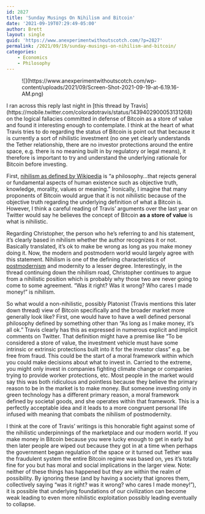 ```yaml
---
id: 2827
title: 'Sunday Musings On Nihilism and Bitcoin'
date: '2021-09-19T07:29:49-05:00'
author: Brett
layout: single
guid: 'https://www.anexperimentwithoutscotch.com/?p=2827'
permalink: /2021/09/19/sunday-musings-on-nihilism-and-bitcoin/
categories:
    - Economics
    - Philosophy
---
```


<figure class="wp-block-image size-full">![](https://www.anexperimentwithoutscotch.com/wp-content/uploads/2021/09/Screen-Shot-2021-09-19-at-6.19.16-AM.png)</figure>I ran across this reply last night in [this thread by Travis](https://mobile.twitter.com/coloradotravis/status/1439402900053131268) on the logical fallacies committed in defense of Bitcoin as a store of value and found it interesting enough to contemplate. I think at the heart of what Travis tries to do regarding the status of Bitcoin is point out that because it is currently a sort of nihilistic investment (no one yet clearly understands the Tether relationship, there are no investor protections around the entire space, e.g. there is no meaning built in by regulatory or legal means), it therefore is important to try and understand the underlying rationale for Bitcoin before investing.

First, [nihilism as defined by Wikipedia](https://en.wikipedia.org/wiki/Nihilism) is “a philosophy…that rejects general or fundamental aspects of human existence such as objective truth, knowledge, morality, values or meaning.” Ironically, I imagine that many proponents of Bitcoin would argue that it is not nihilistic because of the objective truth regarding the underlying definition of what a Bitcoin is. However, I think a careful reading of Travis’ arguments over the last year on Twitter would say he believes the concept of Bitcoin **as a store of value** is what is nihilistic.

Regarding Christopher, the person who he’s referring to and his statement, it’s clearly based in nihilism whether the author recognizes it or not. Basically translated, it’s ok to make be wrong as long as you make money doing it. Now, the modern and postmodern world would largely agree with this statement. Nihilism is one of the defining characteristics of [postmodernism](https://en.wikipedia.org/wiki/Nihilism#Postmodernism) and modernity to a lesser degree. Interestingly, in the thread continuing down the nihilism road, Christopher continues to argue from a nihilistic position which is probably why those two are never going to come to some agreement. “Was it right? Was it wrong? Who cares I made money!” is nihilism.

So what would a non-nihilistic, possibly Platonist (Travis mentions this later down thread) view of Bitcoin specifically and the broader market more generally look like? First, one would have to have a well defined personal philosophy defined by something other than “As long as I make money, it’s all ok.” Travis clearly has this as expressed in numerous explicit and implicit comments on Twitter. That definition might have a premise like “To be considered a store of value, the investment vehicle must have some intrinsic or extrinsic protections built into it for the investor class” e.g. be free from fraud. This could be the start of a moral framework within which you could make decisions about what to invest in. Carried to the extreme, you might only invest in companies fighting climate change or companies trying to provide worker protections, etc. Most people in the market would say this was both ridiculous and pointless because they believe the primary reason to be in the market is to make money. But someone investing only in green technology has a different primary reason, a moral framework defined by societal goods, and she operates within that framework. This is a perfectly acceptable idea and it leads to a more congruent personal life infused with meaning that combats the nihilism of postmodernity.

I think at the core of Travis’ writings is this honorable fight against some of the nihilistic underpinnings of the marketplace and our modern world. If you make money in Bitcoin because you were lucky enough to get in early but then later people are wiped out because they got in at a time when perhaps the government began regulation of the space or it turned out Tether was the fraudulent system the entire Bitcoin regime was based on, yes it’s totally fine for you but has moral and social implications in the larger view. Note: neither of these things has happened but they are within the realm of possibility. By ignoring these (and by having a society that ignores them, collectively saying “was it right? was it wrong? who cares I made money!”), it is possible that underlying foundations of our civilization can become weak leading to even more nihilistic exploitation possibly leading eventually to collapse.
